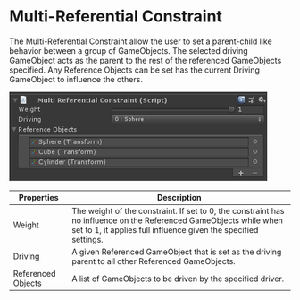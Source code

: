 # Multi-Referential Constraint

The Multi-Referential Constraint allow the user to set a parent-child like behavior between a group of GameObjects.
The selected driving GameObject acts as the parent to the rest of the referenced GameObjects specified.
Any Reference Objects can be set has the current Driving GameObject to influence the others.

![Component](../images/constraint_multi_referential/multi_ref_component.png)

|Properties|Description|
|---|---|
|Weight|The weight of the constraint. If set to 0, the constraint has no influence on the Referenced GameObjects while when set to 1, it applies full influence given the specified settings.|
|Driving|A given Referenced GameObject that is set as the driving parent to all other Referenced GameObjects.|
|Referenced Objects|A list of GameObjects to be driven by the specified driver.|
